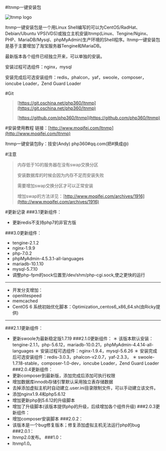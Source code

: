 #ltnmp一键安装包

![ltnmp logo](http://static.oschina.net/uploads/space/2016/0120/115109_yi4W_1412792.gif)

ltnmp一键安装包是一个用Linux Shell编写的可以为CentOS/RadHat、Debian/Ubuntu VPS(VDS)或独立主机安装ltnmp(Linux、Tengine/Nginx、PHP、MariaDB/Mysql、phpMyAdmin)生产环境的Shell程序。ltnmp一键安装包是基于主要增加了淘宝服务器Tengine和MariaDB。

最新版本各个组件已经独立开来，可以单独的安装。

安装过程可选组件：nginx，mysql

安装完成后可选安装组件：redis，phalcon，yaf，swoole，composer，ioncube Loader，Zend Guard Loader


#Git
> [https://git.oschina.net/php360/ltnmp](https://git.oschina.net/php360/ltnmp)
>
> [https://github.com/php360/ltnmp](https://github.com/php360/ltnmp)

#安装使用教程
链接：[http://www.moqifei.com/ltnmp](http://www.moqifei.com/ltnmp)

ltnmp一键安装包By：技安(Andy) php360#qq.com(把#换成@)

#注意
> 内存低于1G的服务器在没有swap交换分区
>
> 安装数据库的时候会因为内存不足而安装失败
>
> 需要增加swap交换分区才可以正常安装
>
> 增加swap的方法详见：[http://www.moqifei.com/archives/1916](http://www.moqifei.com/archives/1916)

#更新记录
###3.1更新组件：
* 更新redis不支持php7的非官方版

###3.0更新组件：
* tengine-2.1.2
* nginx-1.9.9
* php-7.0.2
* phpMyAdmin-4.5.3.1-all-languages
* mariadb-10.1.10
* mysql-5.7.10
* 调整php-fpm的sock位置至/dev/shm/php-cgi.sock,使之更快的运行

---
* 开发分支增加：
* openlitespeed
* memcached
* CentOS 6 系统初始优化脚本：Optimization_centos6_x86_64.sh(由Ricky提供)

---
###2.1.1更新组件：
* 更新swoole为最新稳定版1.7.19
###2.1.0更新组件：
＊ 该版本默认安装：tengine-2.1.1，php-5.6.12，mariadb-10.0.21，phpMyAdmin-4.4.14-all-languages
＊ 安装过程可选组件：nginx-1.9.4，mysql-5.6.26
＊ 安装完成后可选安装组件：redis-3.0.3，phalcon-v2.0.7，yaf-2.3.3，
＊ swoole-1.7.18-stable，composer-1.0-dev，ioncube Loader，Zend Guard Loader
###2.0.4更新组件：
* 更新composer到最新版，添加完成后添加可执行权限
* 增加数据库innodb存储引擎默认采用独立表存储数据
* 去掉添加虚拟主机时自动建立.user.ini目录限制文件，可以手动建立该文件。
* 添加nginx1.9.4和php5.6.12
* 增加更新php到5.6.12的升级脚本
* 增加了升级脚本(该版本提供php的升级，后续增加各个组件升级)
###2.0.3更新组件：
* 增加composer安装脚本
###2.0.2：
* 该版本是一个bug修复版本；修复添加虚拟主机无法运行php的bug
###2.0.1：
* ltnmp2.0发布。
###1.0：
* ltnmp1.0。
